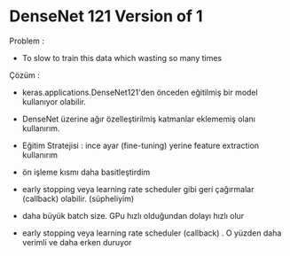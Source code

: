 # DenseNet 121 Version of 1 

Problem :
- To slow to train this data which wasting so many times

Çözüm :

- keras.applications.DenseNet121'den önceden eğitilmiş bir model kullanıyor olabilir.

- DenseNet üzerine ağır özelleştirilmiş katmanlar eklememiş olanı kullanırım.
-  Eğitim Stratejisi : ince ayar (fine-tuning) yerine feature extraction kullanırım
- ön işleme kısmı daha basitleştirdim
- early stopping veya learning rate scheduler gibi geri çağırmalar (callback) olabilir. (süpheliyim)
- daha büyük batch size. GPu hızlı olduğundan dolayı hızlı olur
-  early stopping veya learning rate scheduler (callback) . O yüzden daha verimli ve daha erken duruyor
